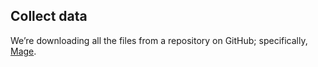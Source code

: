 ## Collect data

We’re downloading all the files from a repository on GitHub; specifically, [Mage](https://github.com/mage-ai/mage-ai).